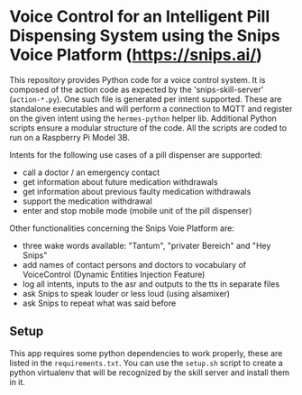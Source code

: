 # Voice Control for an Intelligent Pill Dispensing System using the Snips Voice Platform (https://snips.ai/)

This repository provides Python code for a voice control system. It is composed of the action code as expected by the 'snips-skill-server' (`action-*.py`). One such file is generated per intent supported. These are standalone executables and will perform a connection to MQTT and register on the given intent using the `hermes-python` helper lib. Additional Python scripts ensure a modular structure of the code. 
All the scripts are coded to run on a Raspberry Pi Model 3B. 

Intents for the following use cases of a pill dispenser are supported:
- call a doctor / an emergency contact
- get information about future medication withdrawals
- get information about previous faulty medication withdrawals 
- support the medication withdrawal
- enter and stop mobile mode (mobile unit of the pill dispenser) 

Other functionalities concerning the Snips Voie Platform are:
- three wake words available: "Tantum", "privater Bereich" and "Hey Snips"
- add names of contact persons and doctors to vocabulary of VoiceControl (Dynamic Entities Injection Feature)
- log all intents, inputs to the asr and outputs to the tts in separate files
- ask Snips to speak louder or less loud (using alsamixer)
- ask Snips to repeat what was said before

## Setup

This app requires some python dependencies to work properly, these are
listed in the `requirements.txt`. You can use the `setup.sh` script to
create a python virtualenv that will be recognized by the skill server
and install them in it.
